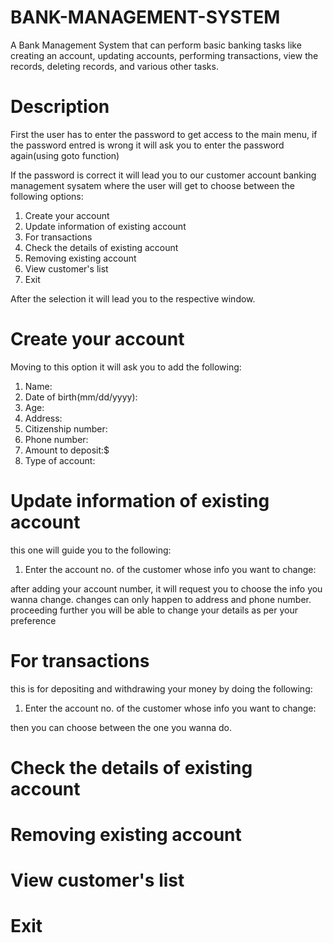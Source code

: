 # BANK-MANAGEMENT-SYSTEM

A Bank Management System that can perform basic banking tasks like 
creating an account, 
updating accounts, 
performing transactions, 
view the records, 
deleting records, 
and various other tasks.



# Description 

First the user has to enter the password to get access to the main menu, if the password entred is wrong it will ask you to enter the password again(using goto function)


If the password is correct it will lead you to our customer account banking management sysatem where the user will get to choose between the following options:

1. Create your account
2. Update information of existing account
3. For transactions
4. Check the details of existing account
5. Removing existing account
6. View customer's list
7. Exit


After the selection it will lead you to the respective window.


# Create your account

Moving to this option it will ask you to add the following:
1. Name:
2. Date of birth(mm/dd/yyyy):
3. Age:
4. Address:
5. Citizenship number:
6. Phone number:
7. Amount to deposit:$
8. Type of account:


# Update information of existing account

this one will guide you to the following:
1. Enter the account no. of the customer whose info you want to change:

after adding your account number, it will request you to choose the info you wanna change. changes can only happen to address and phone number. proceeding further you will be able to change your details as per your preference


# For transactions

this is for depositing and withdrawing your money by doing the following:
1. Enter the account no. of the customer whose info you want to change:

then you can choose between the one you wanna do.



# Check the details of existing account



# Removing existing account



# View customer's list


# Exit
